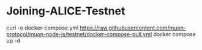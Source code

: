 # Joining-ALICE-Testnet
curl -o docker-compose.yml https://raw.githubusercontent.com/muon-protocol/muon-node-js/testnet/docker-compose-pull.yml
docker compose up -d
